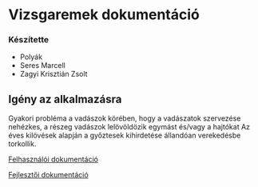 # Vizsgaremek dokumentáció

### Készítette
* Polyák
* Seres Marcell
* Zagyi Krisztián Zsolt


## Igény az alkalmazásra

Gyakori probléma a vadászok körében, 
hogy a vadászatok szervezése nehézkes, a részeg vadászok
lelövöldözik egymást és/vagy a hajtókat
Az éves kilövések alapján a győztesek kihirdetése
állandóan verekedésbe torkollik.


[Felhasználói dokumentáció](user-documentation.md)

[Fejlesztői dokumentáció](developer-documentation.md)





